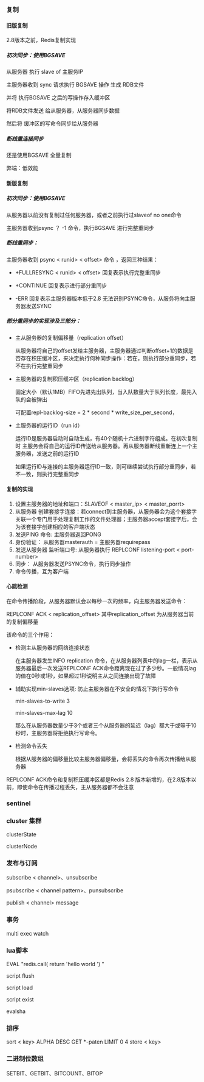 ### 复制

#### 旧版复制

2.8版本之前，Redis复制实现

##### 初次同步：使用BGSAVE

从服务器 执行 slave of 主服务IP

主服务器收到 sync 请求执行 BGSAVE 操作 生成 RDB文件

并将 执行BGSAVE 之后的写操作存入缓冲区

将RDB文件发送 给从服务器，从服务器同步数据

然后将 缓冲区的写命令同步给从服务器

##### 断线重连接同步

还是使用BGSAVE 全量复制

弊端：低效能

#### 新版复制

##### 初次同步：使用BGSAVE

从服务器以前没有复制过任何服务器，或者之前执行过slaveof  no one命令

主服务器收到psync ？ -1 命令，执行BGSAVE 进行完整重同步

##### 断线重同步：

主服务器收到 psync < runid> < offset> 命令 ，返回三种结果：

+ +FULLRESYNC < runid> < offset>  回复表示执行完整重同步

+ +CONTINUE  回复表示进行部分重同步
+ -ERR 回复表示主服务器版本低于2.8 无法识别PSYNC命令，从服务将向主服务器发送SYNC

##### 部分重同步的实现涉及三部分：

+ 主从服务器的复制偏移量（replication offset）

  从服务器将自己的offset发给主服务器，主服务器通过判断offset+1的数据是否存在积压缓冲区，来决定执行何种同步操作：若在，则执行部分重同步，若不在执行完整重同步

+ 主服务器的复制积压缓冲区（replication backlog）

  固定大小（默认1MB）FIFO先进先出队列，当入队数量大于队列长度，最先入队的会被弹出

  可配置repl-backlog-size = 2 * second * write_size_per_second，

+ 主服务器的运行ID（run id）

  运行ID是服务器启动时自动生成，有40个随机十六进制字符组成。在初次复制时 主服务会将自己的运行ID传送给从服务器。再从服务器断线重新连上一个主服务器，发送之前的运行ID

  如果运行ID与连接的主服务器运行ID一致，则可继续尝试执行部分重同步，若不一致，则执行完整重同步

#### 复制的实现

1) 设置主服务器的地址和端口：SLAVEOF < master_ip>  < master_porrt>
2) 从服务器 创建套接字连接：若connect到主服务器，从服务器会为这个套接字关联一个专门用于处理复制工作的文件处理器；主服务器accept套接字后，会为该套接字创建相应的客户端状态
3) 发送PING 命令: 主服务器返回PONG
4) 身份验证： 从服务器masterauth  = 主服务器requirepass
5) 发送从服务器 监听端口号:  从服务器执行 REPLCONF listening-port < port-number>
6) 同步： 从服务器发送PSYNC命令，执行同步操作
7) 命令传播，互为客户端

#### 心跳检测

在命令传播阶段，从服务器默认会以每秒一次的频率，向主服务器发送命令：

REPLCONF ACK < replication_offset>    其中replication_offset 为从服务器当前的复制偏移量

该命令的三个作用：

+ 检测主从服务器的网络连接状态

  在主服务器发生INFO replication 命令，在从服务器列表中的lag一栏，表示从服务器最后一次发送REPLCONF ACK命令距离现在过了多少秒。一般情况lag的值在0秒或1秒，如果超过1秒说明主从之间连接出现了故障

+ 辅助实现min-slaves选项: 防止主服务器在不安全的情况下执行写命令

  min-slaves-to-write  3

  min-slaves-max-lag  10

  那么在从服务器数量少于3个或者三个从服务器的延迟（lag）都大于或等于10秒时，主服务器将拒绝执行写命令。

+ 检测命令丢失

  根据从服务器的偏移量比较主服务器偏移量，会将丢失的命令再次传播给从服务器

REPLCONF ACK命令和复制积压缓冲区都是Redis 2.8 版本新增的，在2.8版本以前，即使命令在传播过程丢失，主从服务器都不会注意

### sentinel



### cluster 集群

clusterState 

clusterNode

### 发布与订阅

subscribe < channel>、unsubscribe     

psubscribe < channel pattern>、punsubscribe

publish < channel> message

### 事务

multi  exec  watch  

### lua脚本

EVAL  "redis.call( return 'hello world ') "

script flush

script  load 

script exist

evalsha 

### 排序

sort < key> ALPHA DESC GET *-paten  LIMIT 0 4  store < key> 

### 二进制位数组

SETBIT、GETBIT、BITCOUNT、BITOP







